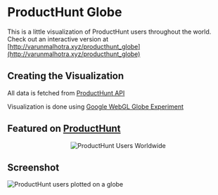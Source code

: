# ProductHunt Globe

This is a little visualization of ProductHunt users throughout the world.
Check out an interactive version at [http://varunmalhotra.xyz/producthunt_globe](http://varunmalhotra.xyz/producthunt_globe)

## Creating the Visualization

All data is fetched from [ProductHunt API](https://api.producthunt.com/v1/docs)

Visualization is done using [Google WebGL Globe Experiment](https://www.chromeexperiments.com/globe)

## Featured on [ProductHunt](https://www.producthunt.com/tech/producthunt-globe)

<p align="center">
	<img src="https://dl.dropboxusercontent.com/s/4oazhnrvg70x70p/Screenshot%202016-03-06%2003.37.28.png?dl=0" alt="ProductHunt Users Worldwide" />
</p>

## Screenshot

![ProductHunt users plotted on a globe](http://varunmalhotra.xyz/producthunt_globe/static/img/screenshot.png)

